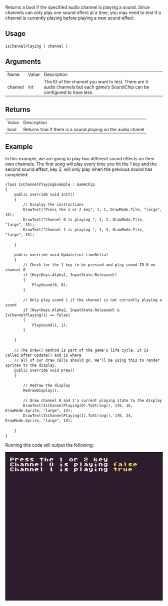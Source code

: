 Returns a bool if the specified audio channel is playing a sound. Since channels can only play one sound effect at a time, you may need to test if a channel is currently playing before playing a new sound effect.

## Usage

`IsChannelPlaying ( channel )`

## Arguments

<table>
  <tr>
    <td>Name</td>
    <td>Value</td>
    <td>Description</td>
  </tr>
  <tr>
    <td>channel</td>
    <td>int</td>
    <td>The ID of the channel you want to test. There are 5 audio channels but each game’s SoundChip can be configured to have less.</td>
  </tr>
</table>


## Returns

<table>
  <tr>
    <td>Value</td>
    <td>Description</td>
  </tr>
  <tr>
    <td>bool</td>
    <td>Returns true if there is a sound playing on the audio chanel</td>
  </tr>
</table>


## Example

In this example, we are going to play two different sound effects on their own channels. The first song will play every time you hit the 1 key and the second sound effect, key 2, will only play when the previous sound has completed:

    class IsChannelPlayingExample : GameChip
    {
        public override void Init()
        {
            // Display the instructions
            DrawText("Press the 1 or 2 key", 1, 1, DrawMode.Tile, "large", 15);
            DrawText("Channel 0 is playing ", 1, 2, DrawMode.Tile, "large", 15);
            DrawText("Channel 1 is playing ", 1, 3, DrawMode.Tile, "large", 15);

        }

        public override void Update(int timeDelta)
        {
            // Check for the 1 key to be pressed and play sound ID 0 on channel 0
            if (Key(Keys.Alpha1, InputState.Released))
            {
                PlaySound(0, 0);
            }

            // Only play sound 1 if the channel is not currently playing a sound
            if (Key(Keys.Alpha2, InputState.Released) & IsChannelPlaying(1) == false)
            {
                PlaySound(1, 1);
            }

        }

        // The Draw() method is part of the game's life cycle. It is called after Update() and is where
        // all of our draw calls should go. We'll be using this to render sprites to the display.
        public override void Draw()
        {

            // Redraw the display
            RedrawDisplay();

            // Draw channel 0 and 1's current playing state to the display
            DrawText(IsChannelPlaying(0).ToString(), 176, 16, DrawMode.Sprite, "large", 14);
            DrawText(IsChannelPlaying(1).ToString(), 176, 24, DrawMode.Sprite, "large", 14); 

        }
    }

Running this code will output the following:

![image alt text](images/IsChannelPlayingOutput_image_0.png)



